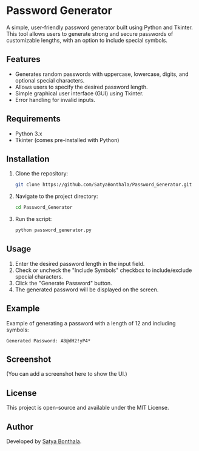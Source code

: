 # Password Generator  

A simple, user-friendly password generator built using Python and Tkinter. This tool allows users to generate strong and secure passwords of customizable lengths, with an option to include special symbols.  

## Features  

- Generates random passwords with uppercase, lowercase, digits, and optional special characters.  
- Allows users to specify the desired password length.  
- Simple graphical user interface (GUI) using Tkinter.  
- Error handling for invalid inputs.  

## Requirements  

- Python 3.x  
- Tkinter (comes pre-installed with Python)  

## Installation  

1. Clone the repository:  
   ```bash  
   git clone https://github.com/SatyaBonthala/Password_Generator.git  
   ```  
2. Navigate to the project directory:  
   ```bash  
   cd Password_Generator  
   ```  
3. Run the script:  
   ```bash  
   python password_generator.py  
   ```  

## Usage  

1. Enter the desired password length in the input field.  
2. Check or uncheck the "Include Symbols" checkbox to include/exclude special characters.  
3. Click the "Generate Password" button.  
4. The generated password will be displayed on the screen.  

## Example  

Example of generating a password with a length of 12 and including symbols:  

```
Generated Password: A8@dH2!yP4*
```

## Screenshot  

(You can add a screenshot here to show the UI.)  

## License  

This project is open-source and available under the MIT License.  

## Author  

Developed by [Satya Bonthala](https://github.com/SatyaBonthala).  
